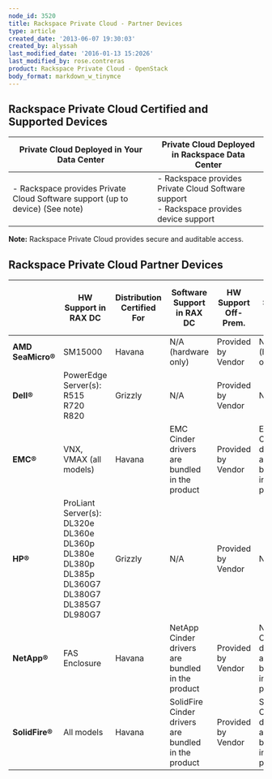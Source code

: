 ```yaml
---
node_id: 3520
title: Rackspace Private Cloud - Partner Devices
type: article
created_date: '2013-06-07 19:30:03'
created_by: alyssah
last_modified_date: '2016-01-13 15:2026'
last_modified_by: rose.contreras
product: Rackspace Private Cloud - OpenStack
body_format: markdown_w_tinymce
---
```


## Rackspace Private Cloud Certified and Supported Devices</strong>

**Private Cloud Deployed in Your Data Center** | **Private Cloud Deployed in Rackspace Data Center**
--- | --- |
- Rackspace provides Private Cloud Software support (up to device) (See note) | - Rackspace provides Private Cloud Software support<br />- Rackspace provides device support		

**Note:** Rackspace Private Cloud provides secure and auditable access.


## Rackspace Private Cloud Partner Devices

&nbsp; | **HW Support in RAX DC** | **Distribution Certified For** | **Software Support in RAX DC** | **HW Support Off-Prem.** | **SW Support Off-Prem.** | **Certified for RPC/Reference Architecture** | **Supported Use Cases For Current Version of RPC** | **HW Support in Customer DC Only**
--- | --- | --- | --- | --- | --- | --- | --- | ---
**AMD SeaMicro®** | SM15000 | Havana | N/A (hardware only) | Provided by Vendor | N/A (hardware only) |	Yes | Compute &amp; Swift in a Box | Yes
**Dell®** | PowerEdge Server(s):<br />R515<br />R720<br />R820 | Grizzly | N/A | Provided by Vendor | N/A | Yes | Compute | PowerEdge Server(s):<br />C6220<br />C6105
**EMC®** | VNX, VMAX (all models) | Havana | EMC Cinder drivers are bundled in the product | Provided by Vendor | EMC Cinder drivers are bundled in the product | Yes | Resilient Instance Storage | N/A
**HP®** | ProLiant Server(s):<br />DL320e<br />DL360e<br />DL360p<br />DL380e<br />DL380p<br />DL385p<br />DL360G7<br />DL380G7<br />	DL385G7<br />DL980G7 | Grizzly | N/A | Provided by Vendor | N/A | Yes | Compute | ProLiant Server(s):<br />DL 385
**NetApp®** | FAS Enclosure | Havana | NetApp Cinder drivers are bundled in the product | Provided by Vendor | NetApp Cinder drivers are bundled in the product | Yes | Resilient Instance Storage | E-series (Swift)
**SolidFire®** | All models | Havana | SolidFire Cinder drivers are bundled in the product | Provided by Vendor | SolidFire Cinder drivers are bundled in the product | Yes | Multi-tenant clouds, Consistent storage performance | Yes
